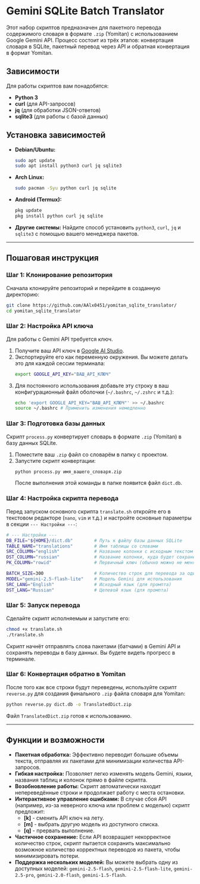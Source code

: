 # Gemini SQLite Batch Translator

Этот набор скриптов предназначен для пакетного перевода содержимого словаря в формате `.zip` (Yomitan) с использованием Google Gemini API. Процесс состоит из трёх этапов: конвертация словаря в SQLite, пакетный перевод через API и обратная конвертация в формат Yomitan.

## Зависимости

Для работы скриптов вам понадобятся:
*   **Python 3**
*   **curl** (для API-запросов)
*   **jq** (для обработки JSON-ответов)
*   **sqlite3** (для работы с базой данных)

## Установка зависимостей

*   **Debian/Ubuntu:**
    ```bash
    sudo apt update
    sudo apt install python3 curl jq sqlite3
    ```
*   **Arch Linux:**
    ```bash
    sudo pacman -Syu python curl jq sqlite
    ```
*   **Android (Termux):**
    ```bash
    pkg update
    pkg install python curl jq sqlite
    ```
*   **Другие системы:**
    Найдите способ установить `python3`, `curl`, `jq` и `sqlite3` с помощью вашего менеджера пакетов.

---

## Пошаговая инструкция

### Шаг 1: Клонирование репозитория

Сначала клонируйте репозиторий и перейдите в созданную директорию:
```bash
git clone https://github.com/AAlx0451/yomitan_sqlite_translator/
cd yomitan_sqlite_translator
```

### Шаг 2: Настройка API ключа

Для работы с Gemini API требуется ключ.

1.  Получите ваш API ключ в [Google AI Studio](https://aistudio.google.com/apikey).
2.  Экспортируйте его как переменную окружения. Вы можете делать это для каждой сессии терминала:
    ```bash
    export GOOGLE_API_KEY="ВАШ_API_КЛЮЧ"
    ```
3.  Для постоянного использования добавьте эту строку в ваш конфигурационный файл оболочки (`~/.bashrc`, `~/.zshrc` и т.д.):
    ```bash
    echo 'export GOOGLE_API_KEY="ВАШ_API_КЛЮЧ"' >> ~/.bashrc
    source ~/.bashrc # Применить изменения немедленно
    ```

### Шаг 3: Подготовка базы данных

Скрипт `process.py` конвертирует словарь в формате `.zip` (Yomitan) в базу данных SQLite.

1.  Поместите ваш `.zip` файл со словарём в папку с проектом.
2.  Запустите скрипт конвертации:
    ```bash
    python process.py имя_вашего_словаря.zip
    ```
    После выполнения этой команды в папке появится файл `dict.db`.

### Шаг 4: Настройка скрипта перевода

Перед запуском основного скрипта `translate.sh` откройте его в текстовом редакторе (`nano`, `vim` и т.д.) и настройте основные параметры в секции `--- Настройки ---`:

```bash
# --- Настройки ---
DB_FILE="${HOME}/dict.db"        # Путь к файлу базы данных SQLite
TABLE_NAME="translations"        # Имя таблицы со словами
SRC_COLUMN="english"             # Название колонки с исходным текстом
DST_COLUMN="russian"             # Название колонки, куда будет сохранён перевод
PK_COLUMN="rowid"                # Первичный ключ (обычно можно не менять)

BATCH_SIZE=300                   # Количество строк для перевода за один API-запрос
MODEL="gemini-2.5-flash-lite"    # Модель Gemini для использования
SRC_LANG="English"               # Исходный язык (для промпта)
DST_LANG="Russian"               # Целевой язык (для промпта)
```

### Шаг 5: Запуск перевода

Сделайте скрипт исполняемым и запустите его:
```bash
chmod +x translate.sh
./translate.sh
```
Скрипт начнёт отправлять слова пакетами (батчами) в Gemini API и сохранять переводы в базу данных. Вы будете видеть прогресс в терминале.

### Шаг 6: Конвертация обратно в Yomitan

После того как все строки будут переведены, используйте скрипт `reverse.py` для создания финального `.zip` файла словаря для Yomitan:
```bash
python reverse.py dict.db -o TranslatedDict.zip
```
Файл `TranslatedDict.zip` готов к использованию.

---

## Функции и возможности

*   **Пакетная обработка:** Эффективно переводит большие объемы текста, отправляя их пакетами для минимизации количества API-запросов.
*   **Гибкая настройка:** Позволяет легко изменять модель Gemini, языки, названия таблиц и колонок прямо в файле скрипта.
*   **Возобновление работы:** Скрипт автоматически находит непереведённые строки и продолжает работу с места остановки.
*   **Интерактивное управление ошибками:** В случае сбоя API (например, из-за неверного ключа или проблем с моделью) скрипт предложит:
    *   **[k]** - сменить API ключ на лету.
    *   **[m]** - выбрать другую модель из доступного списка.
    *   **[q]** - прервать выполнение.
*   **Частичное сохранение:** Если API возвращает некорректное количество строк, скрипт пытается сохранить максимально возможное количество корректных переводов из пакета, чтобы минимизировать потери.
*   **Поддержка нескольких моделей:** Вы можете выбрать одну из доступных моделей: `gemini-2.5-flash`, `gemini-2.5-flash-lite`, `gemini-2.5-pro`, `gemini-2.0-flash`, `gemini-1.5-flash`.
